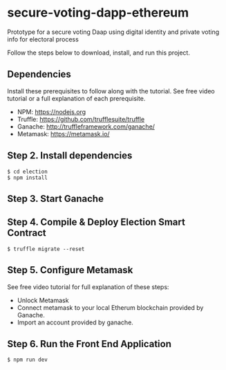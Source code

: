 # secure-voting-dapp-ethereum
Prototype for a secure voting Daap using digital identity and private voting info for electoral process

Follow the steps below to download, install, and run this project.

## Dependencies
Install these prerequisites to follow along with the tutorial. See free video tutorial or a full explanation of each prerequisite.
- NPM: https://nodejs.org
- Truffle: https://github.com/trufflesuite/truffle
- Ganache: http://truffleframework.com/ganache/
- Metamask: https://metamask.io/


## Step 2. Install dependencies
```
$ cd election
$ npm install
```
## Step 3. Start Ganache


## Step 4. Compile & Deploy Election Smart Contract
`$ truffle migrate --reset`


## Step 5. Configure Metamask
See free video tutorial for full explanation of these steps:
- Unlock Metamask
- Connect metamask to your local Etherum blockchain provided by Ganache.
- Import an account provided by ganache.

## Step 6. Run the Front End Application
`$ npm run dev`
